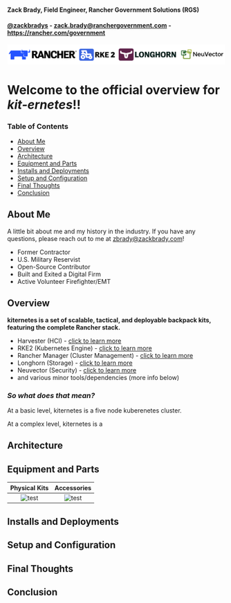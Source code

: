 #### Zack Brady, Field Engineer, Rancher Government Solutions (RGS)
#### [@zackbradys](https://twitter.com/zackbradys) - zack.brady@ranchergovernment.com - https://rancher.com/government

![rancher-long-banner](images/rgs-banner-rounded.png)

# **Welcome to the official overview for *kit-ernetes*!!**

### Table of Contents
  * [About Me](#about-me)
  * [Overview](#overview)
  * [Architecture](#architecture)
  * [Equipment and Parts](#equipment-and-parts)
  * [Installs and Deployments](#installs-and-deployments)
  * [Setup and Configuration](#setup-and-configuration)
  * [Final Thoughts](#final-thoughts)
  * [Conclusion](#conclusion)

## About Me

A little bit about me and my history in the industry. If you have any questions, please reach out to me at zbrady@zackbrady.com!

- Former Contractor
- U.S. Military Reservist
- Open-Source Contributor
- Built and Exited a Digital Firm
- Active Volunteer Firefighter/EMT

## Overview

**kiternetes is a set of scalable, tactical, and deployable backpack kits, featuring the complete Rancher stack.**

- Harvester (HCI) - [click to learn more](https://www.rancher.com/products/harvester)
- RKE2 (Kubernetes Engine) - [click to learn more](https://www.rancher.com/products/rke)
- Rancher Manager (Cluster Management) - [click to learn more](https://www.rancher.com/products/rancher)
- Longhorn (Storage) - [click to learn more](https://www.rancher.com/products/longhorn)
- Neuvector (Security) - [click to learn more](https://ranchergovernment.com/neuvector)
- and various minor tools/dependencies (more info below)

### *So what does that mean?*

At a basic level, kiternetes is a five node kuberenetes cluster.

At a complex level, kiternetes is a


## Architecture



## Equipment and Parts

Physical Kits        |         Accessories
:-------------------------:|:-------------------------:
![test](images/kiternetes-parts-kits.jpg) |  ![test](images/kiternetes-parts-accessories.jpg)


## Installs and Deployments



## Setup and Configuration



## Final Thoughts



## Conclusion


